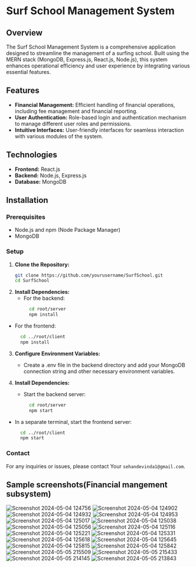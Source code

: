 # Surf School Management System

## Overview

The Surf School Management System is a comprehensive application designed to streamline the management of a surfing school. Built using the MERN stack (MongoDB, Express.js, React.js, Node.js), this system enhances operational efficiency and user experience by integrating various essential features.

## Features

- **Financial Management:** Efficient handling of financial operations, including fee management and financial reporting.
- **User Authentication:** Role-based login and authentication mechanism to manage different user roles and permissions.
- **Intuitive Interfaces:** User-friendly interfaces for seamless interaction with various modules of the system.

## Technologies

- **Frontend:** React.js
- **Backend:** Node.js, Express.js
- **Database:** MongoDB

## Installation

### Prerequisites

- Node.js and npm (Node Package Manager)
- MongoDB

### Setup

1. **Clone the Repository:**
   ```bash
   git clone https://github.com/yourusername/SurfSchool.git
   cd SurfSchool
   
2. **Install Dependencies:**
   - For the backend:
      ```bash
        cd root/server
        npm install

  - For the frontend:
      ```bash
        cd ../root/client
        npm install

3. **Configure Environment Variables:**
    - Create a .env file in the backend directory and add your MongoDB connection string and other necessary environment variables.

4. **Install Dependencies:**
   - Start the backend server:
      ```bash
        cd root/server
        npm start

  - In a separate terminal, start the frontend server:
      ```bash
        cd ../root/client
        npm start

### Contact
For any inquiries or issues, please contact Your `sehandevinda1@gmail.com`.

 ## Sample screenshots(Financial mangement subsystem)

![Screenshot 2024-05-04 124756](https://github.com/SDP-1/Surf-school-management-system/assets/98279413/7e9c14e0-cb84-4c07-a97a-01eb929101a6)
![Screenshot 2024-05-04 124902](https://github.com/SDP-1/Surf-school-management-system/assets/98279413/77e13c1c-9d16-4bec-bd2b-a87405c049fc)
![Screenshot 2024-05-04 124932](https://github.com/SDP-1/Surf-school-management-system/assets/98279413/80f327f2-4108-4dcb-8b54-48d8f922747e)
![Screenshot 2024-05-04 124953](https://github.com/SDP-1/Surf-school-management-system/assets/98279413/e94cf932-ec08-4808-8767-3d347af12bca)
![Screenshot 2024-05-04 125017](https://github.com/SDP-1/Surf-school-management-system/assets/98279413/330aa8f4-5a6f-437d-a2d4-c0ee2479c564)
![Screenshot 2024-05-04 125038](https://github.com/SDP-1/Surf-school-management-system/assets/98279413/78bccadc-2886-489a-87f9-7aaeaff00493)
![Screenshot 2024-05-04 125056](https://github.com/SDP-1/Surf-school-management-system/assets/98279413/f40b0614-9a4b-43cd-a2fc-850a36c8d888)
![Screenshot 2024-05-04 125116](https://github.com/SDP-1/Surf-school-management-system/assets/98279413/c94a4cdb-bd24-4ac5-b788-f86d1971a5cd)
![Screenshot 2024-05-04 125221](https://github.com/SDP-1/Surf-school-management-system/assets/98279413/65cc9991-277f-465f-9772-22837dc707bb)
![Screenshot 2024-05-04 125331](https://github.com/SDP-1/Surf-school-management-system/assets/98279413/4b4cc042-8a34-497c-ab89-99e8e888d9cc)
![Screenshot 2024-05-04 125618](https://github.com/SDP-1/Surf-school-management-system/assets/98279413/05ffd732-7fbe-4cea-8741-401c55a49d9b)
![Screenshot 2024-05-04 125645](https://github.com/SDP-1/Surf-school-management-system/assets/98279413/5f795ff2-9c57-4190-8860-6d6a40387410)
![Screenshot 2024-05-04 125815](https://github.com/SDP-1/Surf-school-management-system/assets/98279413/557a7503-52b6-40f0-a16b-6bc2c2312316)
![Screenshot 2024-05-04 125842](https://github.com/SDP-1/Surf-school-management-system/assets/98279413/b2a43b7d-c342-4f77-b3e1-386c6ea92770)
![Screenshot 2024-05-05 215509](https://github.com/SDP-1/Surf-school-management-system/assets/98279413/32d04830-f6be-4a8e-84dc-df728c10ca8c)
![Screenshot 2024-05-05 215433](https://github.com/SDP-1/Surf-school-management-system/assets/98279413/7a0af036-644b-4240-9cfc-0e46d9b45037)
![Screenshot 2024-05-05 214145](https://github.com/SDP-1/Surf-school-management-system/assets/98279413/4c39787f-6050-4992-a232-492ea02fb048)
![Screenshot 2024-05-05 213843](https://github.com/SDP-1/Surf-school-management-system/assets/98279413/759216ac-e656-46bc-8710-091358e7cc11)
